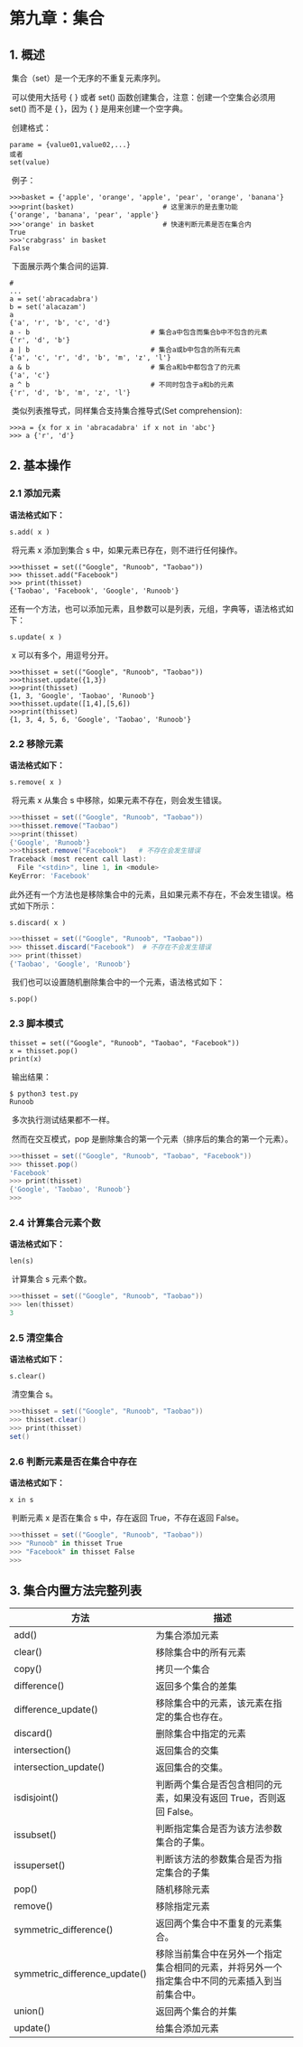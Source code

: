 # 第九章：集合

## 1. 概述

​		集合（set）是一个无序的不重复元素序列。

​		可以使用大括号 { } 或者 set() 函数创建集合，注意：创建一个空集合必须用 set() 而不是 { }，因为 { } 是用来创建一个空字典。 

​		创建格式：

```
parame = {value01,value02,...}
或者
set(value)
```

​		例子：

```
>>>basket = {'apple', 'orange', 'apple', 'pear', 'orange', 'banana'}
>>>print(basket)                      # 这里演示的是去重功能
{'orange', 'banana', 'pear', 'apple'}
>>>'orange' in basket                 # 快速判断元素是否在集合内
True
>>>'crabgrass' in basket
False
```

​		下面展示两个集合间的运算.

```
# 
...
a = set('abracadabra')
b = set('alacazam')
a                                  
{'a', 'r', 'b', 'c', 'd'}
a - b                              # 集合a中包含而集合b中不包含的元素
{'r', 'd', 'b'}
a | b                              # 集合a或b中包含的所有元素
{'a', 'c', 'r', 'd', 'b', 'm', 'z', 'l'}
a & b                              # 集合a和b中都包含了的元素
{'a', 'c'}
a ^ b                              # 不同时包含于a和b的元素
{'r', 'd', 'b', 'm', 'z', 'l'}
```

​		类似列表推导式，同样集合支持集合推导式(Set comprehension):

```
>>>a = {x for x in 'abracadabra' if x not in 'abc'} 
>>> a {'r', 'd'}
```

## 2. 基本操作

### 2.1 添加元素

**语法格式如下：**

```
s.add( x )
```

​		将元素 x 添加到集合 s 中，如果元素已存在，则不进行任何操作。

```
>>>thisset = set(("Google", "Runoob", "Taobao")) 
>>> thisset.add("Facebook") 
>>> print(thisset) 
{'Taobao', 'Facebook', 'Google', 'Runoob'}
```

​		还有一个方法，也可以添加元素，且参数可以是列表，元组，字典等，语法格式如下：

```
s.update( x )
```

​		x 可以有多个，用逗号分开。

```
>>>thisset = set(("Google", "Runoob", "Taobao"))
>>>thisset.update({1,3})
>>>print(thisset)
{1, 3, 'Google', 'Taobao', 'Runoob'}
>>>thisset.update([1,4],[5,6])  
>>>print(thisset)
{1, 3, 4, 5, 6, 'Google', 'Taobao', 'Runoob'}
```

### 2.2 移除元素

**语法格式如下：**

```
s.remove( x )
```

​		将元素 x 从集合 s 中移除，如果元素不存在，则会发生错误。

```powershell
>>>thisset = set(("Google", "Runoob", "Taobao"))
>>>thisset.remove("Taobao")
>>>print(thisset)
{'Google', 'Runoob'}
>>>thisset.remove("Facebook")   # 不存在会发生错误
Traceback (most recent call last):
  File "<stdin>", line 1, in <module>
KeyError: 'Facebook'
```

​		此外还有一个方法也是移除集合中的元素，且如果元素不存在，不会发生错误。格式如下所示：

```
s.discard( x )
```

```powershell
>>>thisset = set(("Google", "Runoob", "Taobao")) 
>>> thisset.discard("Facebook")  # 不存在不会发生错误 
>>> print(thisset) 
{'Taobao', 'Google', 'Runoob'}
```

​		我们也可以设置随机删除集合中的一个元素，语法格式如下：

```
s.pop() 
```

### 2.3 脚本模式

```
thisset = set(("Google", "Runoob", "Taobao", "Facebook")) 
x = thisset.pop()   
print(x)
```

​		输出结果：

```
$ python3 test.py 
Runoob
```

​		多次执行测试结果都不一样。

​		然而在交互模式，pop 是删除集合的第一个元素（排序后的集合的第一个元素）。 

```powershell
>>>thisset = set(("Google", "Runoob", "Taobao", "Facebook")) 
>>> thisset.pop() 
'Facebook' 
>>> print(thisset) 
{'Google', 'Taobao', 'Runoob'} 
>>>
```

### 2.4 计算集合元素个数

**语法格式如下：**

```
len(s)
```

​		计算集合 s 元素个数。

```powershell
>>>thisset = set(("Google", "Runoob", "Taobao")) 
>>> len(thisset) 
3
```

### 2.5 清空集合

**语法格式如下：**

```
s.clear()
```

​		清空集合 s。

```powershell
>>>thisset = set(("Google", "Runoob", "Taobao")) 
>>> thisset.clear() 
>>> print(thisset) 
set()
```

### 2.6 判断元素是否在集合中存在

**语法格式如下：**

```
x in s
```

​		判断元素 x 是否在集合 s 中，存在返回 True，不存在返回 False。

```powershell
>>>thisset = set(("Google", "Runoob", "Taobao")) 
>>> "Runoob" in thisset True 
>>> "Facebook" in thisset False 
>>>
```

## 3. 集合内置方法完整列表

| 方法                                                         | 描述                                                         |
| ------------------------------------------------------------ | ------------------------------------------------------------ |
| add()                                   | 为集合添加元素                                               |
| clear()                                | 移除集合中的所有元素                                         |
| copy()                                 | 拷贝一个集合                                                 |
| difference()                      | 返回多个集合的差集                                           |
| difference_update()        | 移除集合中的元素，该元素在指定的集合也存在。                 |
| discard()                            | 删除集合中指定的元素                                         |
| intersection()                  | 返回集合的交集                                               |
| intersection_update()    | 返回集合的交集。                                             |
| isdisjoint()                     | 判断两个集合是否包含相同的元素，如果没有返回 True，否则返回 False。 |
| issubset()                          | 判断指定集合是否为该方法参数集合的子集。                     |
| issuperset()                      | 判断该方法的参数集合是否为指定集合的子集                     |
| pop()                                    | 随机移除元素                                                 |
| remove()                             | 移除指定元素                                                 |
| symmetric_difference()  | 返回两个集合中不重复的元素集合。                             |
| symmetric_difference_update() | 移除当前集合中在另外一个指定集合相同的元素，并将另外一个指定集合中不同的元素插入到当前集合中。 |
| union()                              | 返回两个集合的并集                                           |
| update()                             | 给集合添加元素                                               |
